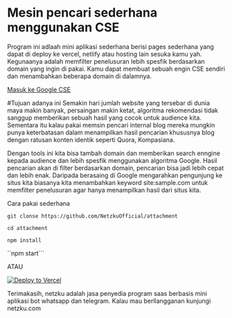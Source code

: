 # Mesin pencari sederhana menggunakan CSE
Program ini adlaah mini aplikasi sederhana berisi pages sederhana yang dapat di deploy ke vercel, netlify atau hosting lain sesuka kamu yah. Kegunaanya adalah memfilter penelusuran lebih spesfik 
berdasarkan domain yang ingin di pakai. Kamu dapat membuat sebuah engin CSE sendiri dan menambahkan beberapa domain di dalamnya.

[Masuk ke Google CSE](https://programmablesearchengine.google.com/)

#Tujuan adanya ini
Semakin hari jumlah website yang tersebar di dunia maya makin banyak, persaingan makin ketat, algoritma rekomendasi tidak sanggup memberikan sebuah hasil yang cocok untuk audience kita. 
Sementara itu kalau pakai memsin pencari internal blog mereka mungkin punya keterbatasan dalam menampilkan hasil pencarian khususnya blog dengan ratusan konten identik seperti Quora, Kompasiana.

Dengan tools ini kita bisa tambah domain dan memberikan search enngine kepada audience dan lebih spesfik menggunakan algoritma Google. Hasil pencarian akan di filter berdasarkan domain, pencarian bisa jadi lebih cepat dan lebih enak. Daripada berasaing di Google mengarahkan pengunjung ke situs kita biasanya kita menambahkan keyword site:sample.com untuk memfilter penelusuran agar hanya menampilkan hasil dari situs kita.

Cara pakai sederhana

```git clonse https://github.com/NetzkuOfficial/attachment```

```cd attachment```

```npm install```

``npm start```

ATAU 

[![Deploy to Vercel](https://vercel.com/button)](https://vercel.com/import/project?template=[https://github.com/username/repo-name](https://github.com/NetzkuOfficial/attachment))

Terimakasih, netzku adalah jasa penyedia program saas berbasis mini aplikasi bot whatsapp dan telegram.
Kalau mau berllangganan kunjungi netzku.com


